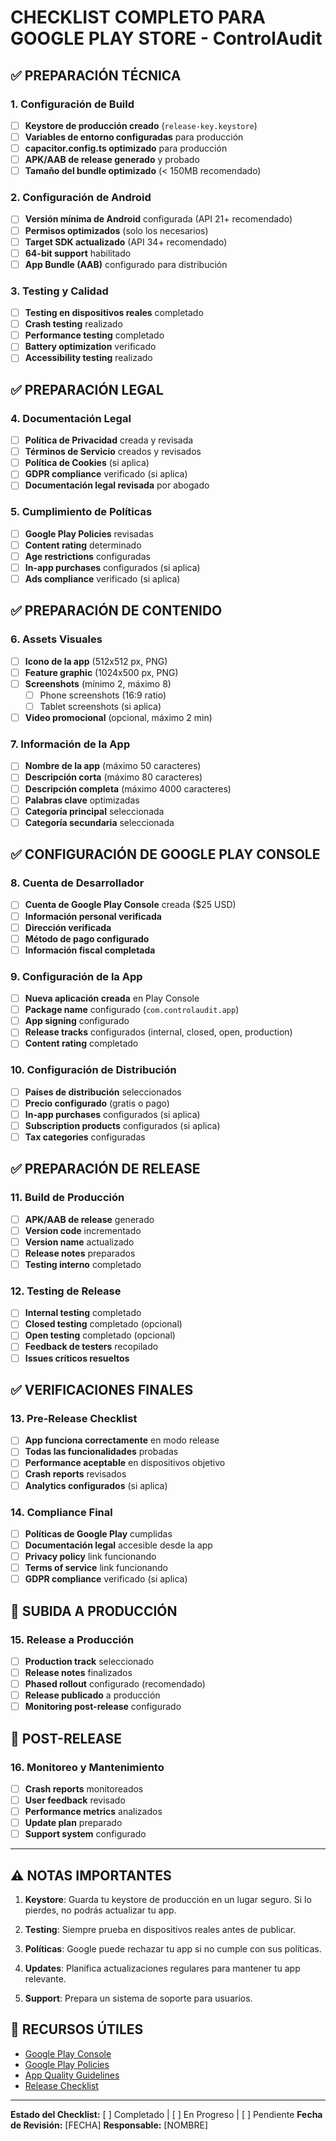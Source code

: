 # CHECKLIST COMPLETO PARA GOOGLE PLAY STORE - ControlAudit

## ✅ PREPARACIÓN TÉCNICA

### 1. Configuración de Build
- [ ] **Keystore de producción creado** (`release-key.keystore`)
- [ ] **Variables de entorno configuradas** para producción
- [ ] **capacitor.config.ts optimizado** para producción
- [ ] **APK/AAB de release generado** y probado
- [ ] **Tamaño del bundle optimizado** (< 150MB recomendado)

### 2. Configuración de Android
- [ ] **Versión mínima de Android** configurada (API 21+ recomendado)
- [ ] **Permisos optimizados** (solo los necesarios)
- [ ] **Target SDK actualizado** (API 34+ recomendado)
- [ ] **64-bit support** habilitado
- [ ] **App Bundle (AAB)** configurado para distribución

### 3. Testing y Calidad
- [ ] **Testing en dispositivos reales** completado
- [ ] **Crash testing** realizado
- [ ] **Performance testing** completado
- [ ] **Battery optimization** verificado
- [ ] **Accessibility testing** realizado

## ✅ PREPARACIÓN LEGAL

### 4. Documentación Legal
- [ ] **Política de Privacidad** creada y revisada
- [ ] **Términos de Servicio** creados y revisados
- [ ] **Política de Cookies** (si aplica)
- [ ] **GDPR compliance** verificado (si aplica)
- [ ] **Documentación legal revisada** por abogado

### 5. Cumplimiento de Políticas
- [ ] **Google Play Policies** revisadas
- [ ] **Content rating** determinado
- [ ] **Age restrictions** configuradas
- [ ] **In-app purchases** configurados (si aplica)
- [ ] **Ads compliance** verificado (si aplica)

## ✅ PREPARACIÓN DE CONTENIDO

### 6. Assets Visuales
- [ ] **Icono de la app** (512x512 px, PNG)
- [ ] **Feature graphic** (1024x500 px, PNG)
- [ ] **Screenshots** (mínimo 2, máximo 8)
  - [ ] Phone screenshots (16:9 ratio)
  - [ ] Tablet screenshots (si aplica)
- [ ] **Video promocional** (opcional, máximo 2 min)

### 7. Información de la App
- [ ] **Nombre de la app** (máximo 50 caracteres)
- [ ] **Descripción corta** (máximo 80 caracteres)
- [ ] **Descripción completa** (máximo 4000 caracteres)
- [ ] **Palabras clave** optimizadas
- [ ] **Categoría principal** seleccionada
- [ ] **Categoría secundaria** seleccionada

## ✅ CONFIGURACIÓN DE GOOGLE PLAY CONSOLE

### 8. Cuenta de Desarrollador
- [ ] **Cuenta de Google Play Console** creada ($25 USD)
- [ ] **Información personal verificada**
- [ ] **Dirección verificada**
- [ ] **Método de pago configurado**
- [ ] **Información fiscal completada**

### 9. Configuración de la App
- [ ] **Nueva aplicación creada** en Play Console
- [ ] **Package name** configurado (`com.controlaudit.app`)
- [ ] **App signing** configurado
- [ ] **Release tracks** configurados (internal, closed, open, production)
- [ ] **Content rating** completado

### 10. Configuración de Distribución
- [ ] **Países de distribución** seleccionados
- [ ] **Precio configurado** (gratis o pago)
- [ ] **In-app purchases** configurados (si aplica)
- [ ] **Subscription products** configurados (si aplica)
- [ ] **Tax categories** configuradas

## ✅ PREPARACIÓN DE RELEASE

### 11. Build de Producción
- [ ] **APK/AAB de release** generado
- [ ] **Version code** incrementado
- [ ] **Version name** actualizado
- [ ] **Release notes** preparados
- [ ] **Testing interno** completado

### 12. Testing de Release
- [ ] **Internal testing** completado
- [ ] **Closed testing** completado (opcional)
- [ ] **Open testing** completado (opcional)
- [ ] **Feedback de testers** recopilado
- [ ] **Issues críticos resueltos**

## ✅ VERIFICACIONES FINALES

### 13. Pre-Release Checklist
- [ ] **App funciona correctamente** en modo release
- [ ] **Todas las funcionalidades** probadas
- [ ] **Performance aceptable** en dispositivos objetivo
- [ ] **Crash reports** revisados
- [ ] **Analytics configurados** (si aplica)

### 14. Compliance Final
- [ ] **Políticas de Google Play** cumplidas
- [ ] **Documentación legal** accesible desde la app
- [ ] **Privacy policy** link funcionando
- [ ] **Terms of service** link funcionando
- [ ] **GDPR compliance** verificado (si aplica)

## 🚀 SUBIDA A PRODUCCIÓN

### 15. Release a Producción
- [ ] **Production track** seleccionado
- [ ] **Release notes** finalizados
- [ ] **Phased rollout** configurado (recomendado)
- [ ] **Release publicado** a producción
- [ ] **Monitoring post-release** configurado

## 📱 POST-RELEASE

### 16. Monitoreo y Mantenimiento
- [ ] **Crash reports** monitoreados
- [ ] **User feedback** revisado
- [ ] **Performance metrics** analizados
- [ ] **Update plan** preparado
- [ ] **Support system** configurado

---

## ⚠️ NOTAS IMPORTANTES

1. **Keystore**: Guarda tu keystore de producción en un lugar seguro. Si lo pierdes, no podrás actualizar tu app.

2. **Testing**: Siempre prueba en dispositivos reales antes de publicar.

3. **Políticas**: Google puede rechazar tu app si no cumple con sus políticas.

4. **Updates**: Planifica actualizaciones regulares para mantener tu app relevante.

5. **Support**: Prepara un sistema de soporte para usuarios.

## 🔗 RECURSOS ÚTILES

- [Google Play Console](https://play.google.com/console)
- [Google Play Policies](https://play.google.com/about/developer-content-policy/)
- [App Quality Guidelines](https://developer.android.com/docs/quality-guidelines)
- [Release Checklist](https://developer.android.com/distribute/best-practices/launch/launch-checklist)

---

**Estado del Checklist:** [ ] Completado | [ ] En Progreso | [ ] Pendiente
**Fecha de Revisión:** [FECHA]
**Responsable:** [NOMBRE]
